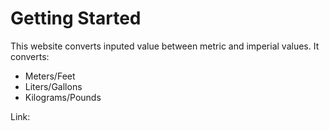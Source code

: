 # Getting Started

This website converts inputed value between metric and imperial values.
It converts:

- Meters/Feet
- Liters/Gallons
- Kilograms/Pounds

Link:
